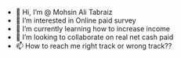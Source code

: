 - 👋 Hi, I’m @ Mohsin Ali Tabraiz
- 👀 I’m interested in Online paid survey 
- 🌱 I’m currently learning how to increase income
- 💞️ I’m looking to collaborate on real net cash paid
- 📫 How to reach me right track or wrong track??

<!---
Tabraizgee1/Tabraizgee1 is a ✨ special ✨ repository because its `README.md` (this file) appears on your GitHub profile.
You can click the Preview link to take a look at your changes.
--->
